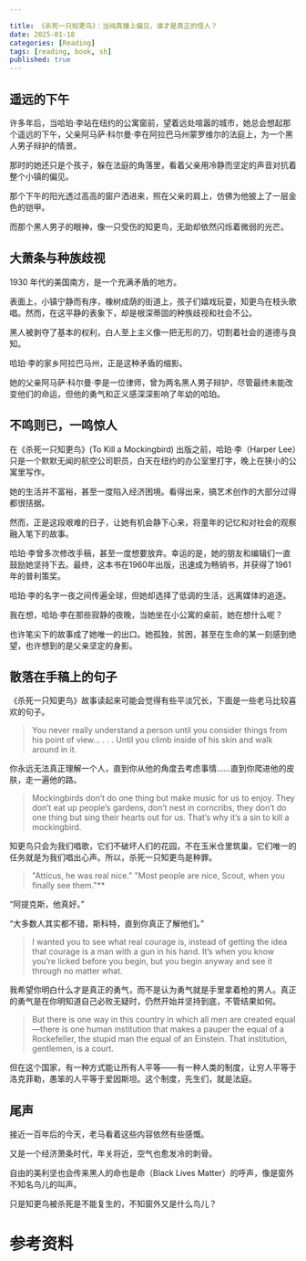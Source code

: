 ```yaml
---

title: 《杀死一只知更鸟》：当纯真撞上偏见，谁才是真正的怪人？
date: 2025-01-18
categories: [Reading]
tags: [reading, book, sh]
published: true
---
```


## 遥远的下午 

许多年后，当哈珀·李站在纽约的公寓窗前，望着远处喧嚣的城市，她总会想起那个遥远的下午，父亲阿马萨·科尔曼·李在阿拉巴马州蒙罗维尔的法庭上，为一个黑人男子辩护的情景。

那时的她还只是个孩子，躲在法庭的角落里，看着父亲用冷静而坚定的声音对抗着整个小镇的偏见。

那个下午的阳光透过高高的窗户洒进来，照在父亲的肩上，仿佛为他披上了一层金色的铠甲。

而那个黑人男子的眼神，像一只受伤的知更鸟，无助却依然闪烁着微弱的光芒。

## 大萧条与种族歧视

1930 年代的美国南方，是一个充满矛盾的地方。

表面上，小镇宁静而有序，橡树成荫的街道上，孩子们嬉戏玩耍，知更鸟在枝头歌唱。然而，在这平静的表象下，却是根深蒂固的种族歧视和社会不公。

黑人被剥夺了基本的权利，白人至上主义像一把无形的刀，切割着社会的道德与良知。

哈珀·李的家乡阿拉巴马州，正是这种矛盾的缩影。

她的父亲阿马萨·科尔曼·李是一位律师，曾为两名黑人男子辩护，尽管最终未能改变他们的命运，但他的勇气和正义感深深影响了年幼的哈珀。

## 不鸣则已，一鸣惊人

在《杀死一只知更鸟》(To Kill a Mockingbird) 出版之前，哈珀·李（Harper Lee）只是一个默默无闻的航空公司职员，白天在纽约的办公室里打字，晚上在狭小的公寓里写作。

她的生活并不富裕，甚至一度陷入经济困境。看得出来，搞艺术创作的大部分过得都很拮据。

然而，正是这段艰难的日子，让她有机会静下心来，将童年的记忆和对社会的观察融入笔下的故事。

哈珀·李曾多次修改手稿，甚至一度想要放弃。幸运的是，她的朋友和编辑们一直鼓励她坚持下去。最终，这本书在1960年出版，迅速成为畅销书，并获得了1961年的普利策奖。

哈珀·李的名字一夜之间传遍全球，但她却选择了低调的生活，远离媒体的追逐。

我在想，哈珀·李在那些寂静的夜晚，当她坐在小公寓的桌前，她在想什么呢？

也许笔尖下的故事成了她唯一的出口。她孤独，贫困，甚至在生命的某一刻感到绝望，也许想到的是父亲坚定的身影。

## 散落在手稿上的句子

《杀死一只知更鸟》故事读起来可能会觉得有些平淡冗长，下面是一些老马比较喜欢的句子。

> You never really understand a person until you consider things from his point of view... . . . Until you climb inside of his skin and walk around in it.  

你永远无法真正理解一个人，直到你从他的角度去考虑事情……直到你爬进他的皮肤，走一遍他的路。

> Mockingbirds don’t do one thing but make music for us to enjoy. They don’t eat up people’s gardens, don’t nest in corncribs, they don’t do one thing but sing their hearts out for us. That’s why it’s a sin to kill a mockingbird.

知更鸟只会为我们唱歌，它们不破坏人们的花园，不在玉米仓里筑巢，它们唯一的任务就是为我们唱出心声。所以，杀死一只知更鸟是种罪。

> "Atticus, he was real nice."  "Most people are nice, Scout, when you finally see them."**  

“阿提克斯，他真好。”

“大多数人其实都不错，斯科特，直到你真正了解他们。”

> I wanted you to see what real courage is, instead of getting the idea that courage is a man with a gun in his hand. It’s when you know you’re licked before you begin, but you begin anyway and see it through no matter what.

我希望你明白什么才是真正的勇气，而不是认为勇气就是手里拿着枪的男人。真正的勇气是在你明知道自己必败无疑时，仍然开始并坚持到底，不管结果如何。

> But there is one way in this country in which all men are created equal—there is one human institution that makes a pauper the equal of a Rockefeller, the stupid man the equal of an Einstein. That institution, gentlemen, is a court.

但在这个国家，有一种方式能让所有人平等——有一种人类的制度，让穷人平等于洛克菲勒，愚笨的人平等于爱因斯坦。这个制度，先生们，就是法庭。 

## 尾声

接近一百年后的今天，老马看着这些内容依然有些感慨。

又是一个经济萧条时代，年关将近，空气也愈发冷的刺骨。

自由的美利坚也会传来黑人的命也是命（Black Lives Matter）的呼声，像是窗外不知名鸟儿的叫声。

只是知更鸟被杀死是不能复生的，不知窗外又是什么鸟儿？

# 参考资料


